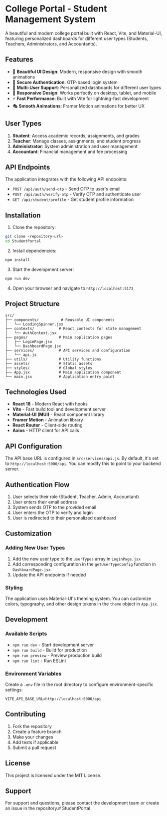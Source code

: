 # College Portal - Student Management System

A beautiful and modern college portal built with React, Vite, and Material-UI, featuring personalized dashboards for different user types (Students, Teachers, Administrators, and Accountants).

## Features

- 🎨 **Beautiful UI Design**: Modern, responsive design with smooth animations
- 🔐 **Secure Authentication**: OTP-based login system
- 👥 **Multi-User Support**: Personalized dashboards for different user types
- 📱 **Responsive Design**: Works perfectly on desktop, tablet, and mobile
- ⚡ **Fast Performance**: Built with Vite for lightning-fast development
- 🎭 **Smooth Animations**: Framer Motion animations for better UX

## User Types

1. **Student**: Access academic records, assignments, and grades
2. **Teacher**: Manage classes, assignments, and student progress
3. **Administrator**: System administration and user management
4. **Accountant**: Financial management and fee processing

## API Endpoints

The application integrates with the following API endpoints:

- `POST /api/auth/send-otp` - Send OTP to user's email
- `POST /api/auth/verify-otp` - Verify OTP and authenticate user
- `GET /api/student/profile` - Get student profile information

## Installation

1. Clone the repository:
```bash
git clone <repository-url>
cd StudentPortal
```

2. Install dependencies:
```bash
npm install
```

3. Start the development server:
```bash
npm run dev
```

4. Open your browser and navigate to `http://localhost:5173`

## Project Structure

```
src/
├── components/          # Reusable UI components
│   └── LoadingSpinner.jsx
├── contexts/           # React contexts for state management
│   └── AuthContext.jsx
├── pages/              # Main application pages
│   ├── LoginPage.jsx
│   └── DashboardPage.jsx
├── services/           # API services and configuration
│   └── api.js
├── utils/              # Utility functions
├── assets/             # Static assets
├── styles/             # Global styles
├── App.jsx             # Main application component
└── main.jsx            # Application entry point
```

## Technologies Used

- **React 18** - Modern React with hooks
- **Vite** - Fast build tool and development server
- **Material-UI (MUI)** - React component library
- **Framer Motion** - Animation library
- **React Router** - Client-side routing
- **Axios** - HTTP client for API calls

## API Configuration

The API base URL is configured in `src/services/api.js`. By default, it's set to `http://localhost:5000/api`. You can modify this to point to your backend server.

## Authentication Flow

1. User selects their role (Student, Teacher, Admin, Accountant)
2. User enters their email address
3. System sends OTP to the provided email
4. User enters the OTP to verify and login
5. User is redirected to their personalized dashboard

## Customization

### Adding New User Types

1. Add the new user type to the `userTypes` array in `LoginPage.jsx`
2. Add corresponding configuration in the `getUserTypeConfig` function in `DashboardPage.jsx`
3. Update the API endpoints if needed

### Styling

The application uses Material-UI's theming system. You can customize colors, typography, and other design tokens in the `theme` object in `App.jsx`.

## Development

### Available Scripts

- `npm run dev` - Start development server
- `npm run build` - Build for production
- `npm run preview` - Preview production build
- `npm run lint` - Run ESLint

### Environment Variables

Create a `.env` file in the root directory to configure environment-specific settings:

```
VITE_API_BASE_URL=http://localhost:5000/api
```

## Contributing

1. Fork the repository
2. Create a feature branch
3. Make your changes
4. Add tests if applicable
5. Submit a pull request

## License

This project is licensed under the MIT License.

## Support

For support and questions, please contact the development team or create an issue in the repository.#   S t u d e n t P o r t a l  
 